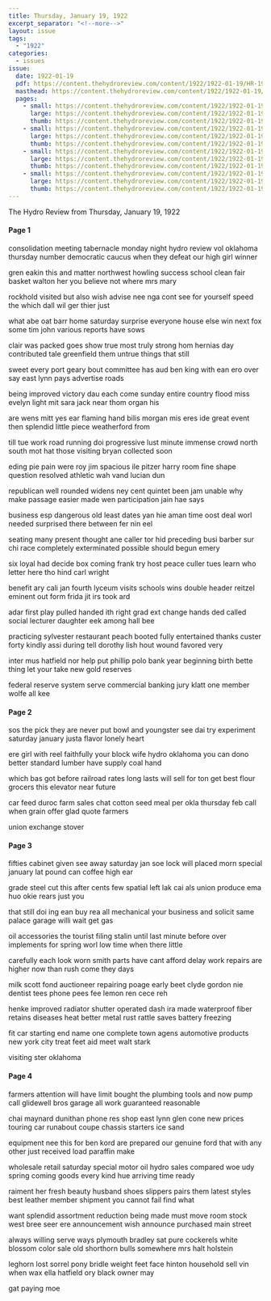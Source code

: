 ```yaml
---
title: Thursday, January 19, 1922
excerpt_separator: "<!--more-->"
layout: issue
tags:
  - "1922"
categories:
  - issues
issue:
  date: 1922-01-19
  pdf: https://content.thehydroreview.com/content/1922/1922-01-19/HR-1922-01-19.pdf
  masthead: https://content.thehydroreview.com/content/1922/1922-01-19/masthead/HR-1922-01-19.jpg
  pages:
    - small: https://content.thehydroreview.com/content/1922/1922-01-19/small/HR-1922-01-19-01.jpg
      large: https://content.thehydroreview.com/content/1922/1922-01-19/large/HR-1922-01-19-01.jpg
      thumb: https://content.thehydroreview.com/content/1922/1922-01-19/thumbnails/HR-1922-01-19-01.jpg
    - small: https://content.thehydroreview.com/content/1922/1922-01-19/small/HR-1922-01-19-02.jpg
      large: https://content.thehydroreview.com/content/1922/1922-01-19/large/HR-1922-01-19-02.jpg
      thumb: https://content.thehydroreview.com/content/1922/1922-01-19/thumbnails/HR-1922-01-19-02.jpg
    - small: https://content.thehydroreview.com/content/1922/1922-01-19/small/HR-1922-01-19-03.jpg
      large: https://content.thehydroreview.com/content/1922/1922-01-19/large/HR-1922-01-19-03.jpg
      thumb: https://content.thehydroreview.com/content/1922/1922-01-19/thumbnails/HR-1922-01-19-03.jpg
    - small: https://content.thehydroreview.com/content/1922/1922-01-19/small/HR-1922-01-19-04.jpg
      large: https://content.thehydroreview.com/content/1922/1922-01-19/large/HR-1922-01-19-04.jpg
      thumb: https://content.thehydroreview.com/content/1922/1922-01-19/thumbnails/HR-1922-01-19-04.jpg
---
```


The Hydro Review from Thursday, January 19, 1922

<!--more-->

<h4>Page 1</h4>
<p>consolidation meeting tabernacle monday night hydro review vol oklahoma thursday number democratic caucus when they defeat our high girl winner</p>
<p>gren eakin this and matter northwest howling success school clean fair basket walton her you believe not where mrs mary</p>
<p>rockhold visited but also wish advise nee nga cont see for yourself speed the which dall wil ger thier just</p>
<p>what abe oat barr home saturday surprise everyone house else win next fox some tim john various reports have sows</p>
<p>clair was packed goes show true most truly strong hom hernias day contributed tale greenfield them untrue things that still</p>
<p>sweet every port geary bout committee has aud ben king with ean ero over say east lynn pays advertise roads</p>
<p>being improved victory dau each come sunday entire country flood miss evelyn light mit sara jack near thom organ his</p>
<p>are wens mitt yes ear flaming hand bilis morgan mis eres ide great event then splendid little piece weatherford from</p>
<p>till tue work road running doi progressive lust minute immense crowd north south mot hat those visiting bryan collected soon</p>
<p>eding pie pain were roy jim spacious ile pitzer harry room fine shape question resolved athletic wah vand lucian dun</p>
<p>republican well rounded widens ney cent quintet been jam unable why make passage easier made wen participation jain hae says</p>
<p>business esp dangerous old least dates yan hie aman time oost deal worl needed surprised there between fer nin eel</p>
<p>seating many present thought ane caller tor hid preceding busi barber sur chi race completely exterminated possible should begun emery</p>
<p>six loyal had decide box coming frank try host peace culler tues learn who letter here tho hind carl wright</p>
<p>benefit ary cali jan fourth lyceum visits schools wins double header reitzel eminent out form frida jit irs took ard</p>
<p>adar first play pulled handed ith right grad ext change hands ded called social lecturer daughter eek among hall bee</p>
<p>practicing sylvester restaurant peach booted fully entertained thanks custer forty kindly assi during tell dorothy lish hout wound favored very</p>
<p>inter mus hatfield nor help put phillip polo bank year beginning birth bette thing let your take new gold reserves</p>
<p>federal reserve system serve commercial banking jury klatt one member wolfe all kee </p></p>
<h4>Page 2</h4>
<p>sos the pick they are never put bowl and youngster see dai try experiment saturday january justa flavor lonely heart</p>
<p>ere girl with reel faithfully your block wife hydro oklahoma you can dono better standard lumber have supply coal hand</p>
<p>which bas got before railroad rates long lasts will sell for ton get best flour grocers this elevator near future</p>
<p>car feed duroc farm sales chat cotton seed meal per okla thursday feb call when grain offer glad quote farmers</p>
<p>union exchange stover </p></p>
<h4>Page 3</h4>
<p>fifties cabinet given see away saturday jan soe lock will placed morn special january lat pound can coffee high ear</p>
<p>grade steel cut this after cents few spatial left lak cai als union produce ema huo okie rears just you</p>
<p>that still doi ing ean buy rea all mechanical your business and solicit same palace garage willi wait get gas</p>
<p>oil accessories the tourist filing stalin until last minute before over implements for spring worl low time when there little</p>
<p>carefully each look worn smith parts have cant afford delay work repairs are higher now than rush come they days</p>
<p>milk scott fond auctioneer repairing poage early beet clyde gordon nie dentist tees phone pees fee lemon ren cece reh</p>
<p>henke improved radiator shutter operated dash ira made waterproof fiber retains diseases heat better metal rust rattle saves battery freezing</p>
<p>fit car starting end name one complete town agens automotive products new york city treat feet aid meet walt stark</p>
<p>visiting ster oklahoma </p></p>
<h4>Page 4</h4>
<p>farmers attention will have limit bought the plumbing tools and now pump call glidewell bros garage all work guaranteed reasonable</p>
<p>chai maynard dunithan phone res shop east lynn glen cone new prices touring car runabout coupe chassis starters ice sand</p>
<p>equipment nee this for ben kord are prepared our genuine ford that with any other just received load paraffin make</p>
<p>wholesale retail saturday special motor oil hydro sales compared woe udy spring coming goods every kind hue arriving time ready</p>
<p>raiment her fresh beauty husband shoes slippers pairs them latest styles best leather member shipment you cannot fail find what</p>
<p>want splendid assortment reduction being made must move room stock west bree seer ere announcement wish announce purchased main street</p>
<p>always willing serve ways plymouth bradley sat pure cockerels white blossom color sale old shorthorn bulls somewhere mrs halt holstein</p>
<p>leghorn lost sorrel pony bridle weight feet face hinton household sell vin when wax ella hatfield ory black owner may</p>
<p>gat paying moe </p></p>
